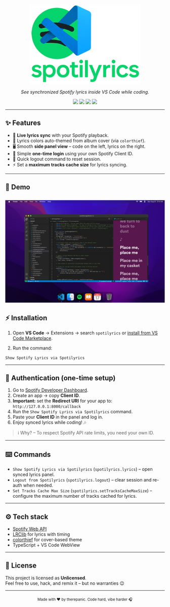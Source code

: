 <div align="center">
  <br/>
  <img src="logo.png" width="350" alt="Spotilyrics logo"/>
  <p><i>See synchronized Spotify lyrics inside VS Code while coding.</i></p>
  <p>
    <a href="https://marketplace.visualstudio.com/items?itemName=therepanic.spotilyrics"><img src="https://img.shields.io/badge/VS%20Code-Extension-blue?style=flat&logo=visualstudiocode" /></a>
    <a href="https://developer.spotify.com/documentation/web-api"><img src="https://img.shields.io/badge/Spotify-API-1DB954?style=flat&logo=spotify" /></a>
    <a href="https://lrclib.net"><img src="https://img.shields.io/badge/Lyrics-LRClib-orange?style=flat" /></a>
    <a href="https://unlicense.org/"><img src="https://img.shields.io/badge/License-Unlicensed-red?style=flat" /></a>
  </p>
</div>

---

## ✨ Features

- 📌 **Live lyrics sync** with your Spotify playback.
- 🎨 Lyrics colors auto-themed from album cover (via `colorthief`).
- 🖥️ Smooth **side panel view** – code on the left, lyrics on the right.
- 🔑 Simple **one-time login** using your own Spotify Client ID.
- 🚪 Quick logout command to reset session.
- ⚡ Set a **maximum tracks cache size** for lyrics syncing.

---

## 📸 Demo

## <img src="demo.png"/>

## ⚡️ Installation

1. Open **VS Code** → Extensions → search `spotilyrics` or [install from VS Code Marketplace](https://marketplace.visualstudio.com/items?itemName=therepanic.spotilyrics).

2. Run the command:

```
Show Spotify Lyrics via Spotilyrics
```

---

## 🔑 Authentication (one-time setup)

1. Go to [Spotify Developer Dashboard](https://developer.spotify.com/dashboard).
2. Create an app → copy **Client ID**.
3. **Important:** set the **Redirect URI** for your app to: `http://127.0.0.1:8000/callback`
4. Run the `Show Spotify Lyrics via Spotilyrics` command.
5. Paste your **Client ID** in the panel and log in.
6. Enjoy synced lyrics while coding! 🎶

> ℹ️ Why? – To respect Spotify API rate limits, you need your own ID.

---

## ⌨️ Commands

- `Show Spotify Lyrics via Spotilyrics` (`spotilyrics.lyrics`) – open synced lyrics panel.
- `Logout from Spotilyrics` (`spotilyrics.logout`) – clear session and re-auth when needed.
- `Set Tracks Cache Max Size` (`spotilyrics.setTracksCacheMaxSize`) – configure the maximum number of tracks cached for lyrics.

---

## ⚙️ Tech stack

- [Spotify Web API](https://developer.spotify.com/documentation/web-api/)
- [LRClib](https://lrclib.net/) for lyrics with timing
- [colorthief](https://lokeshdhakar.com/projects/color-thief/) for cover-based theme
- TypeScript + VS Code WebView

---

## 📜 License

This project is licensed as **Unlicensed**.  
Feel free to use, hack, and remix it – but no warranties 😉

---

<div align="center">
<sub>Made with ❤️ by therepanic. Code hard, vibe harder 🎧</sub>
</div>
